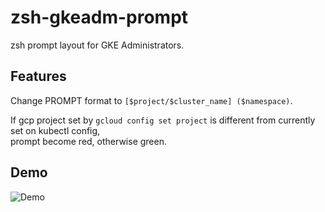 # zsh-gkeadm-prompt

zsh prompt layout for GKE Administrators.

## Features

Change PROMPT format to `[$project/$cluster_name] ($namespace)`.  

If gcp project set by `gcloud config set project` is different from currently set on kubectl config,   
prompt become red, otherwise green.

## Demo

![Demo](https://github.com/katsew/zsh-gkeadm-prompt/blob/master/prompt.gif)
      
